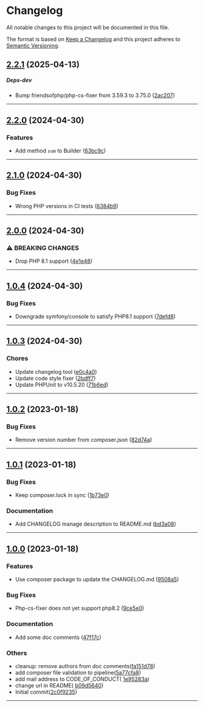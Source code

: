 <!--- BEGIN HEADER -->
# Changelog

All notable changes to this project will be documented in this file.

The format is based on [Keep a Changelog](https://keepachangelog.com/en/1.0.0/)
and this project adheres to [Semantic Versioning](https://semver.org/spec/v2.0.0.html).
<!--- END HEADER -->

## [2.2.1](https://github.com/escapio/php-iterables/compare/v2.2.0...v2.2.1) (2025-04-13)

##### Deps-dev

* Bump friendsofphp/php-cs-fixer from 3.59.3 to 3.75.0 ([2ac207](https://github.com/escapio/php-iterables/commit/2ac207540be16724b675c7d53e16cd2a1ec56e30))


---

## [2.2.0](https://github.com/escapio/php-iterables/compare/v2.1.0...v2.2.0) (2024-04-30)

### Features

* Add method `sum` to Builder ([63bc9c](https://github.com/escapio/php-iterables/commit/63bc9cf0e50f018428f444544acc5d1435df3e0e))


---

## [2.1.0](https://github.com/escapio/php-iterables/compare/v2.0.0...v2.1.0) (2024-04-30)

### Bug Fixes

* Wrong PHP versions in CI tests ([6384b9](https://github.com/escapio/php-iterables/commit/6384b9f1d6d3ee8e2699fdb385e0d0332002cdb2))


---

## [2.0.0](https://github.com/escapio/php-iterables/compare/v1.0.4...v2.0.0) (2024-04-30)

### ⚠ BREAKING CHANGES

* Drop PHP 8.1 support ([4e1e48](https://github.com/escapio/php-iterables/commit/4e1e485471116b2d3ef04019697aeb1644d4c071))


---

## [1.0.4](https://github.com/escapio/php-iterables/compare/v1.0.3...v1.0.4) (2024-04-30)

### Bug Fixes

* Downgrade symfony/console to satisfy PHP8.1 support ([7defd8](https://github.com/escapio/php-iterables/commit/7defd8a00c9b3bd764114406c44ee6f8492fe609))


---

## [1.0.3](https://github.com/escapio/php-iterables/compare/v1.0.2...v1.0.3) (2024-04-30)

### Chores

* Update changelog tool ([e0c4a0](https://github.com/escapio/php-iterables/commit/e0c4a0bbd61488ffb2adc7fa61ff8d7652416c9f))
* Update code style fixer ([2bdff7](https://github.com/escapio/php-iterables/commit/2bdff74c1df9d65438e2c3f6426ef5a7c1a690f7))
* Update PHPUnit to v10.5.20 ([71b6ed](https://github.com/escapio/php-iterables/commit/71b6ed041b53667b76430ea6c24b15f771b1cca9))


---

## [1.0.2](https://github.com/escapio/php-iterables/compare/v1.0.1...v1.0.2) (2023-01-18)

### Bug Fixes

* Remove version number from composer.json ([82d74a](https://github.com/escapio/php-iterables/commit/82d74afe16903c1b541ec713899561a8792764b9))


---

## [1.0.1](https://github.com/escapio/php-iterables/compare/v1.0.0...v1.0.1) (2023-01-18)

### Bug Fixes

* Keep composer.lock in sync ([1b73e0](https://github.com/escapio/php-iterables/commit/1b73e069a8a53627bcabc078df078bfe05491562))

### Documentation

* Add CHANGELOG manage description to README.md ([bd3a08](https://github.com/escapio/php-iterables/commit/bd3a08b4cb2ceedee805169479baf0f6142feba6))


---

## [1.0.0](https://github.com/escapio/php-iterables/compare/0.0.0...v1.0.0) (2023-01-18)

### Features

* Use composer package to update the CHANGELOG.md ([9508a5](https://github.com/escapio/php-iterables/commit/9508a50aae2b67b13bc06a8fed35ff35056aa9ef))

### Bug Fixes

* Php-cs-fixer does not yet support php8.2 ([9ce5e0](https://github.com/escapio/php-iterables/commit/9ce5e0886d2a0aed8b923c882053126302c87f9f))

### Documentation

* Add some doc comments ([47f17c](https://github.com/escapio/php-iterables/commit/47f17cb1585279b71d02344b20dfdfed38549ef6))

### Others

* cleanup: remove authors from doc comments([fa151d78](
  https://github.com/escapio/php-iterables/commit/fa151d78f6bf9ed189671ec63d59ad81505ed2c0))
* add composer file validation to pipeline([5a77cfa8](
  https://github.com/escapio/php-iterables/commit/5a77cfa8a504d3097ad7f9b1595321fd80e6f158))
* add mail address to CODE_OF_CONDUCT(
  [1e95283a](https://github.com/escapio/php-iterables/commit/1e95283a818083a78a5a096a6dbe5042ca0d2026))
* change url in README(
  [b09d5640](https://github.com/escapio/php-iterables/commit/b09d5640cd85094ef833c853689ec89252486e20))
* Initial commit([2c0f9235](https://github.com/escapio/php-iterables/commit/2c0f92358a418dbca57c5ea060a24e4724de0357))

---

